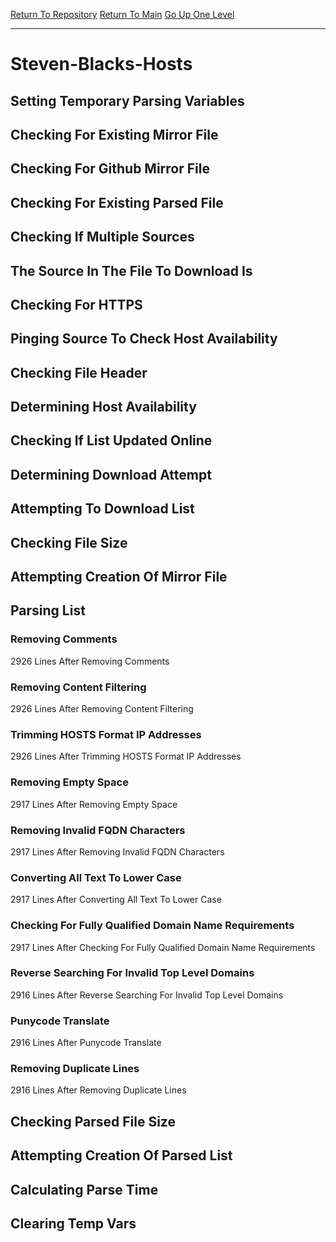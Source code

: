 [Return To Repository](https://github.com/deathbybandaid/piholeparser/)
[Return To Main](https://github.com/deathbybandaid/piholeparser/blob/master/RecentRunLogs/Mainlog.md)
[Go Up One Level](https://github.com/deathbybandaid/piholeparser/blob/master/RecentRunLogs/TopLevelScripts/30-Processing-External-Blacklists.md)
____________________________________
# Steven-Blacks-Hosts
## Setting Temporary Parsing Variables
## Checking For Existing Mirror File
## Checking For Github Mirror File
## Checking For Existing Parsed File
## Checking If Multiple Sources
## The Source In The File To Download Is
## Checking For HTTPS
## Pinging Source To Check Host Availability
## Checking File Header
## Determining Host Availability
## Checking If List Updated Online
## Determining Download Attempt
## Attempting To Download List
## Checking File Size
## Attempting Creation Of Mirror File
## Parsing List
### Removing Comments
2926 Lines After Removing Comments
### Removing Content Filtering
2926 Lines After Removing Content Filtering
### Trimming HOSTS Format IP Addresses
2926 Lines After Trimming HOSTS Format IP Addresses
### Removing Empty Space
2917 Lines After Removing Empty Space
### Removing Invalid FQDN Characters
2917 Lines After Removing Invalid FQDN Characters
### Converting All Text To Lower Case
2917 Lines After Converting All Text To Lower Case
### Checking For Fully Qualified Domain Name Requirements
2917 Lines After Checking For Fully Qualified Domain Name Requirements
### Reverse Searching For Invalid Top Level Domains
2916 Lines After Reverse Searching For Invalid Top Level Domains
### Punycode Translate
2916 Lines After Punycode Translate
### Removing Duplicate Lines
2916 Lines After Removing Duplicate Lines
## Checking Parsed File Size
## Attempting Creation Of Parsed List
## Calculating Parse Time
## Clearing Temp Vars
